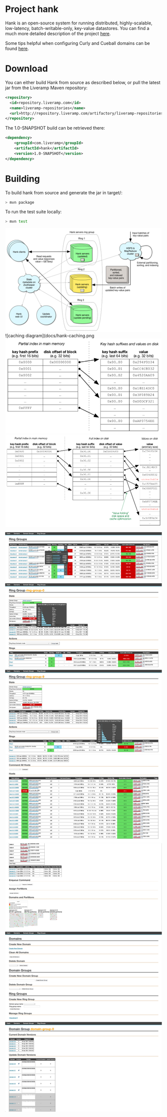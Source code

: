 Project hank
========

Hank is an open-source system for running distributed, highly-scalable, low-latency, batch-writable-only, key-value datastores. You can find a much more detailed description of the project [here](https://docs.google.com/document/d/1tam5b83GE2NnDti5o7giU-vBb-fpqu0ZJWgokrOSJo0/edit).

Some tips helpful when configuring Curly and Cueball domains can be found [here](https://docs.google.com/spreadsheet/ccc?key=0AvnnKDkRGJGodHM5TVk5eXdHMFIzcEJ4cDJWZTJadEE).

Download
====
You can either build Hank from source as described below, or pull the latest jar from the Liveramp Maven repository:

```xml
<repository>
  <id>repository.liveramp.com</id>
  <name>liveramp-repositories</name>
  <url>http://repository.liveramp.com/artifactory/liveramp-repositories</url>
</repository>
```

The 1.0-SNAPSHOT build can be retrieved there:

```xml
<dependency>
    <groupId>com.liveramp</groupId>
    <artifactId>hank</artifactId>
    <version>1.0-SNAPSHOT</version>
</dependency>
```

Building
====

To build hank from source and generate the jar in target/:

```bash
> mvn package
```

To run the test suite locally:

```bash
> mvn test
```

![architecture diagram](docs/hank-architecture.png)
![caching diagram](docs/hank-caching.png
![fixed length values diagram](docs/hank-fixed-length-values.png)
![variable length values diagram](docs/hank-variable-length-values.png)

![ring groups screenshot](docs/hank-screenshot-ring-groups.jpg)
![ring group screenshot](docs/hank-screenshot-ring-group-1.jpg)
![ring group screenshot](docs/hank-screenshot-ring-group-2.jpg)
![ring screenshot](docs/hank-screenshot-ring.jpg)
![partitions screenshot](docs/hank-screenshot-partitions.jpg)
![admin screenshot](docs/hank-screenshot-admin.jpg)
![domain group screenshot](docs/hank-screenshot-domain-group.jpg)
